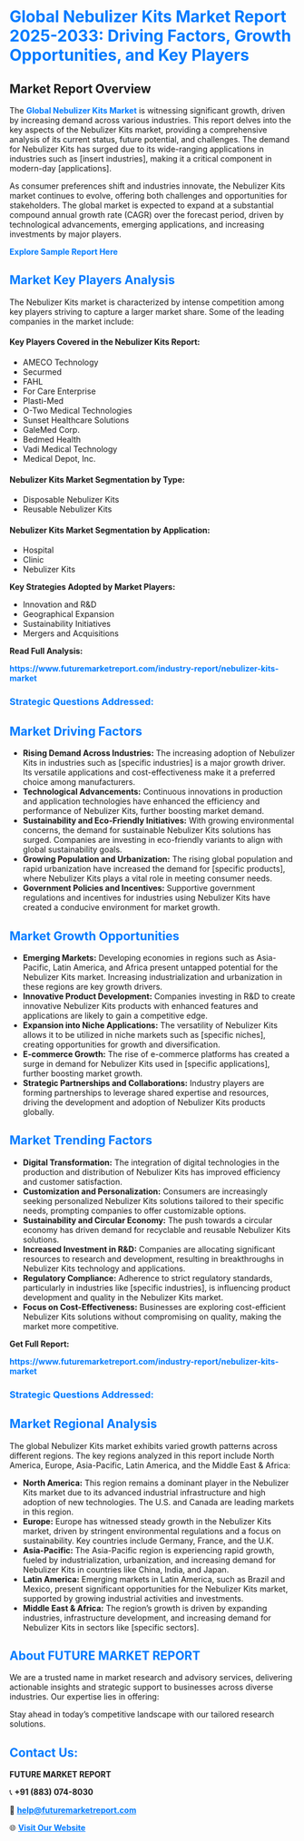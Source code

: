 <h1 style="color: #007BFF;">Global Nebulizer Kits Market Report 2025-2033: Driving Factors, Growth Opportunities, and Key Players</h1>

<section id="overview">
<h2>Market Report Overview</h2>
<p>The <a href="https://www.futuremarketreport.com/industry-report/nebulizer-kits-market" style="color: #007BFF; text-decoration: none;"><strong>Global Nebulizer Kits Market</strong></a> is witnessing significant growth, driven by increasing demand across various industries. This report delves into the key aspects of the Nebulizer Kits market, providing a comprehensive analysis of its current status, future potential, and challenges. The demand for Nebulizer Kits has surged due to its wide-ranging applications in industries such as [insert industries], making it a critical component in modern-day [applications].</p>
<p>As consumer preferences shift and industries innovate, the Nebulizer Kits market continues to evolve, offering both challenges and opportunities for stakeholders. The global market is expected to expand at a substantial compound annual growth rate (CAGR) over the forecast period, driven by technological advancements, emerging applications, and increasing investments by major players.</p>
</section>

<section id="overview">
<p><a href="https://www.futuremarketreport.com/request-sample/reportId=123405" style="color: #007BFF; text-decoration: none;"><strong>Explore Sample Report Here</strong></a></p>
</section>

<section id="key-players">
<h2 style="color: #007BFF;">Market Key Players Analysis</h2>
<p>The Nebulizer Kits market is characterized by intense competition among key players striving to capture a larger market share. Some of the leading companies in the market include:</p>
<h4>Key Players Covered in the Nebulizer Kits Report:</h4>
<ul><li>AMECO Technology</li><li>Securmed</li><li>FAHL</li><li>For Care Enterprise</li><li>Plasti-Med</li><li>O-Two Medical Technologies</li><li>Sunset Healthcare Solutions</li><li>GaleMed Corp.</li><li>Bedmed Health</li><li>Vadi Medical Technology</li><li>Medical Depot, Inc.</li></ul>
<h4>Nebulizer Kits Market Segmentation by Type:</h4>
<ul><li>Disposable Nebulizer Kits</li><li>Reusable Nebulizer Kits</li></ul>

<h4>Nebulizer Kits Market Segmentation by Application:</h4>
<ul><li>Hospital</li><li>Clinic</li><li>Nebulizer Kits</li></ul>
<p><strong>Key Strategies Adopted by Market Players:</strong></p>
<ul>
<li>Innovation and R&D</li>
<li>Geographical Expansion</li>
<li>Sustainability Initiatives</li>
<li>Mergers and Acquisitions</li>
</ul>
</section>

<section>
<p><strong>Read Full Analysis: </strong></p><a href="https://www.futuremarketreport.com/industry-report/nebulizer-kits-market" style="color: #007BFF; text-decoration: none;"><strong>https://www.futuremarketreport.com/industry-report/nebulizer-kits-market</strong></a>
<h3 style="color: #007BFF;">Strategic Questions Addressed:</h3>
</section>

<section id="driving-factors">
<h2 style="color: #007BFF;">Market Driving Factors</h2>
<ul>
<li><strong>Rising Demand Across Industries:</strong> The increasing adoption of Nebulizer Kits in industries such as [specific industries] is a major growth driver. Its versatile applications and cost-effectiveness make it a preferred choice among manufacturers.</li>
<li><strong>Technological Advancements:</strong> Continuous innovations in production and application technologies have enhanced the efficiency and performance of Nebulizer Kits, further boosting market demand.</li>
<li><strong>Sustainability and Eco-Friendly Initiatives:</strong> With growing environmental concerns, the demand for sustainable Nebulizer Kits solutions has surged. Companies are investing in eco-friendly variants to align with global sustainability goals.</li>
<li><strong>Growing Population and Urbanization:</strong> The rising global population and rapid urbanization have increased the demand for [specific products], where Nebulizer Kits plays a vital role in meeting consumer needs.</li>
<li><strong>Government Policies and Incentives:</strong> Supportive government regulations and incentives for industries using Nebulizer Kits have created a conducive environment for market growth.</li>
</ul>
</section>

<section id="growth-opportunities">
<h2 style="color: #007BFF;">Market Growth Opportunities</h2>
<ul>
<li><strong>Emerging Markets:</strong> Developing economies in regions such as Asia-Pacific, Latin America, and Africa present untapped potential for the Nebulizer Kits market. Increasing industrialization and urbanization in these regions are key growth drivers.</li>
<li><strong>Innovative Product Development:</strong> Companies investing in R&D to create innovative Nebulizer Kits products with enhanced features and applications are likely to gain a competitive edge.</li>
<li><strong>Expansion into Niche Applications:</strong> The versatility of Nebulizer Kits allows it to be utilized in niche markets such as [specific niches], creating opportunities for growth and diversification.</li>
<li><strong>E-commerce Growth:</strong> The rise of e-commerce platforms has created a surge in demand for Nebulizer Kits used in [specific applications], further boosting market growth.</li>
<li><strong>Strategic Partnerships and Collaborations:</strong> Industry players are forming partnerships to leverage shared expertise and resources, driving the development and adoption of Nebulizer Kits products globally.</li>
</ul>
</section>

<section id="trending-factors">
<h2 style="color: #007BFF;">Market Trending Factors</h2>
<ul>
<li><strong>Digital Transformation:</strong> The integration of digital technologies in the production and distribution of Nebulizer Kits has improved efficiency and customer satisfaction.</li>
<li><strong>Customization and Personalization:</strong> Consumers are increasingly seeking personalized Nebulizer Kits solutions tailored to their specific needs, prompting companies to offer customizable options.</li>
<li><strong>Sustainability and Circular Economy:</strong> The push towards a circular economy has driven demand for recyclable and reusable Nebulizer Kits solutions.</li>
<li><strong>Increased Investment in R&D:</strong> Companies are allocating significant resources to research and development, resulting in breakthroughs in Nebulizer Kits technology and applications.</li>
<li><strong>Regulatory Compliance:</strong> Adherence to strict regulatory standards, particularly in industries like [specific industries], is influencing product development and quality in the Nebulizer Kits market.</li>
<li><strong>Focus on Cost-Effectiveness:</strong> Businesses are exploring cost-efficient Nebulizer Kits solutions without compromising on quality, making the market more competitive.</li>
</ul>
</section>

<section>
<p><strong>Get Full Report: </strong></p><a href="https://www.futuremarketreport.com/industry-report/nebulizer-kits-market" style="color: #007BFF; text-decoration: none;"><strong>https://www.futuremarketreport.com/industry-report/nebulizer-kits-market</strong></a>
<h3 style="color: #007BFF;">Strategic Questions Addressed:</h3>
</section>


<section id="regional-analysis">
<h2 style="color: #007BFF;">Market Regional Analysis</h2>
<p>The global Nebulizer Kits market exhibits varied growth patterns across different regions. The key regions analyzed in this report include North America, Europe, Asia-Pacific, Latin America, and the Middle East & Africa:</p>
<ul>
<li><strong>North America:</strong> This region remains a dominant player in the Nebulizer Kits market due to its advanced industrial infrastructure and high adoption of new technologies. The U.S. and Canada are leading markets in this region.</li>
<li><strong>Europe:</strong> Europe has witnessed steady growth in the Nebulizer Kits market, driven by stringent environmental regulations and a focus on sustainability. Key countries include Germany, France, and the U.K.</li>
<li><strong>Asia-Pacific:</strong> The Asia-Pacific region is experiencing rapid growth, fueled by industrialization, urbanization, and increasing demand for Nebulizer Kits in countries like China, India, and Japan.</li>
<li><strong>Latin America:</strong> Emerging markets in Latin America, such as Brazil and Mexico, present significant opportunities for the Nebulizer Kits market, supported by growing industrial activities and investments.</li>
<li><strong>Middle East & Africa:</strong> The region’s growth is driven by expanding industries, infrastructure development, and increasing demand for Nebulizer Kits in sectors like [specific sectors].</li>
</ul>
</section>

<footer>
<h2 style="color: #007BFF;">About FUTURE MARKET REPORT</h2>
<p>We are a trusted name in market research and advisory services, delivering actionable insights and strategic support to businesses across diverse industries. Our expertise lies in offering:</p>

<p>Stay ahead in today’s competitive landscape with our tailored research solutions.</p>

<h2 style="color: #007BFF;">Contact Us:</h2>
<p><strong>FUTURE MARKET REPORT</strong></p>
<p>📞 <strong>+91 (883) 074-8030</strong></p>
<p>📧 <strong><a href="mailto:help@futuremarketreport.com" style="color: #007BFF;">help@futuremarketreport.com</a></strong></p>
<p>🌐 <strong><a href="https://www.futuremarketreport.com/" style="color: #007BFF;">Visit Our Website</a></strong></p>
</footer>